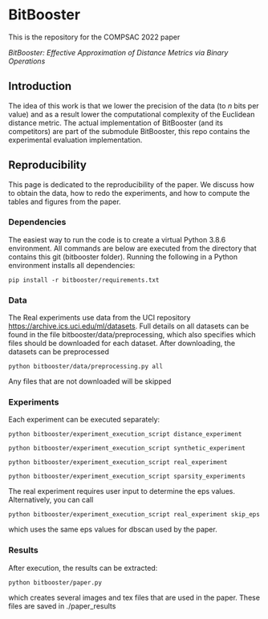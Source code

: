 # BitBooster
This is the repository for the COMPSAC 2022 paper

*BitBooster: Effective Approximation of Distance Metrics via Binary Operations* 

## Introduction
The idea of this work is that we lower the precision of the data (to $n$ bits per value) and as a result lower the computational complexity of the Euclidean distance metric. The actual implementation of BitBooster (and its competitors) are part of the submodule BitBooster, this repo contains the experimental evaluation implementation.

## Reproducibility
This page is dedicated to the reproducibility of the paper. We discuss how to obtain the data, how to redo the experiments, and how to compute the tables and figures from the paper.

### Dependencies
The easiest way to run the code is to create a virtual Python 3.8.6 environment. All commands are below are executed from the directory that contains this git (bitbooster folder). Running the following in a Python environment installs all dependencies:

```
pip install -r bitbooster/requirements.txt
```

### Data
The Real experiments use data from the UCI repository https://archive.ics.uci.edu/ml/datasets. Full details on all datasets can be found in the file bitbooster/data/preprocessing, which also specifies which files should be downloaded for each dataset. After downloading, the datasets can be preprocessed

```
python bitbooster/data/preprocessing.py all
```

Any files that are not downloaded will be skipped

### Experiments
Each experiment can be executed separately:

```
python bitbooster/experiment_execution_script distance_experiment
```
```
python bitbooster/experiment_execution_script synthetic_experiment
```
```
python bitbooster/experiment_execution_script real_experiment
```
```
python bitbooster/experiment_execution_script sparsity_experiments
```

The real experiment requires user input to determine the eps values. Alternatively, you can call
```
python bitbooster/experiment_execution_script real_experiment skip_eps
```
which uses the same eps values for dbscan used by the paper.

### Results
After execution, the results can be extracted:
```
python bitbooster/paper.py
```
which creates several images and tex files that are used in the paper. These files are saved in ./paper_results
